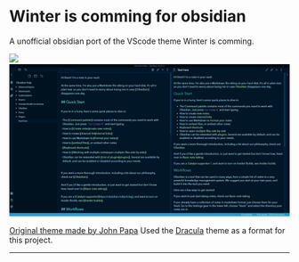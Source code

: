 # Winter is comming for obsidian
A unofficial obsidian port of the VScode theme Winter is comming.

![](https://i.imgur.com/dSp3Zvr.png)
![Screenshot](./pictures/demo1.png)

[Original theme made by John Papa]
Used the [Dracula] theme as a format for this project.

---

[Original theme made by John Papa]: https://github.com/johnpapa/vscode-winteriscoming
[Dracula]: https://github.com/jarodise/Dracula-for-Obsidian.md